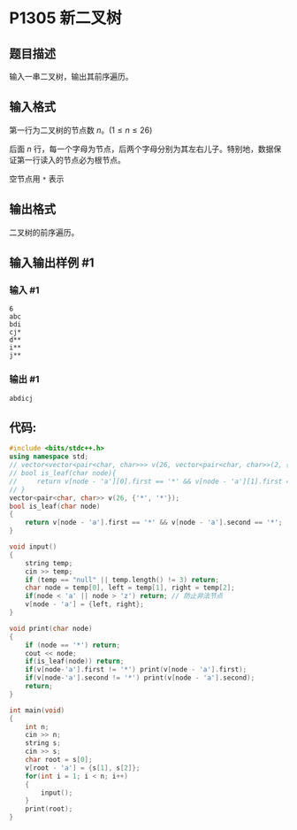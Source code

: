 # P1305 新二叉树

## 题目描述

输入一串二叉树，输出其前序遍历。

## 输入格式

第一行为二叉树的节点数 $n$。($1 \leq n \leq 26$)

后面 $n$ 行，每一个字母为节点，后两个字母分别为其左右儿子。特别地，数据保证第一行读入的节点必为根节点。

空节点用 `*` 表示

## 输出格式

二叉树的前序遍历。

## 输入输出样例 #1

### 输入 #1

```
6
abc
bdi
cj*
d**
i**
j**
```

### 输出 #1

```
abdicj
```

## 代码:
```cpp
#include <bits/stdc++.h>
using namespace std;
// vector<vector<pair<char, char>>> v(26, vector<pair<char, char>>(2, {'*', '*'}));
// bool is_leaf(char node){
//     return v[node - 'a'][0].first == '*' && v[node - 'a'][1].first == '*';
// }
vector<pair<char, char>> v(26, {'*', '*'});
bool is_leaf(char node)
{
    return v[node - 'a'].first == '*' && v[node - 'a'].second == '*';
}

void input()
{
    string temp;
    cin >> temp;
    if (temp == "null" || temp.length() != 3) return;
    char node = temp[0], left = temp[1], right = temp[2];
    if(node < 'a' || node > 'z') return; // 防止非法节点
    v[node - 'a'] = {left, right};
}

void print(char node)
{
    if (node == '*') return;
    cout << node;
    if(is_leaf(node)) return;
    if(v[node-'a'].first != '*') print(v[node - 'a'].first);
    if(v[node-'a'].second != '*') print(v[node - 'a'].second);
    return;
}

int main(void)
{
    int n;
    cin >> n;
    string s;
    cin >> s;
    char root = s[0];
    v[root - 'a'] = {s[1], s[2]};
    for(int i = 1; i < n; i++)
    {
        input();
    }
    print(root);
}
```